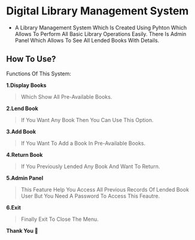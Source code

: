 # Digital Library Management System
* A Library Management System Which Is Created Using Pyhton Which Allows To Perform All Basic Library Operations Easily. There Is Admin Panel Which Allows To See All Lended Books With Details.

## How To Use?

Functions Of This System:

**1.Display Books**     
> Which Show All Pre-Available Books.

**2.Lend Book**
> If You Want Any Book Then You Can Use This Option.

**3.Add Book**  
> If You Want To Add a Book In Pre-Available Books.

**4.Return Book** 
> If You Previously Lended Any Book And Want To Return.

**5.Admin Panel**  
> This Feature Help You Access All Previous Records Of Lended Book User But You Need A Password To Access This Feautre.

**6.Exit**  
> Finally Exit To Close The Menu.

<b> Thank You 👻  </b>  

